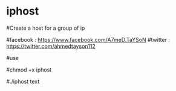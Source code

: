 # iphost

#Create a host for a group of ip




#facebook : https://www.facebook.com/A7meD.TaYSoN
#twitter : https://twitter.com/ahmedtayson112




#use 

#chmod +x iphost

#./iphost text 
